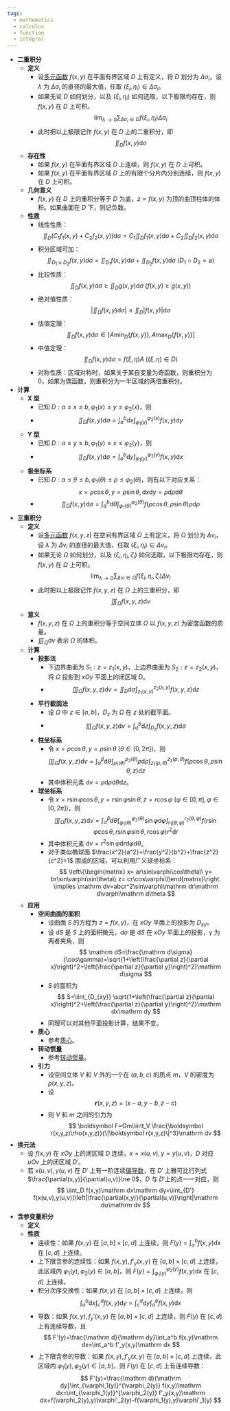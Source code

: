 ```yaml
---
tags:
  - mathematics
  - calculus
  - function
  - integral
---
```

- **二重积分**
    - **定义**
        - 设[多元函数](/pages/mathematics/calculus/multivariate-function.md) $f(x,y)$ 在平面有界区域 $D$ 上有定义，将 $D$ 划分为 $\Delta \sigma_i$，设 $\lambda$ 为 $\Delta\sigma_i$ 的直径的最大值，任取 $(\xi_i,\eta_i)\in \Delta\sigma_i$。
        - 如果无论 $D$ 如何划分，以及 $(\xi_i,\eta_i)$ 如何选取，以下极限均存在，则 $f(x,y)$ 在 $D$ 上可积。
          $$
          \lim_{\lambda\to 0} \sum_{\Delta\sigma_i\in D} f(\xi_i,\eta_i)\Delta\sigma_i
          $$
        - 此时把以上极限记作 $f(x,y)$ 在 $D$ 上的二重积分，即
          $$
          \iint_D f(x,y)\mathrm d\sigma
          $$
    - **存在性**
        - 如果 $f(x,y)$ 在平面有界区域 $D$ 上连续，则 $f(x,y)$ 在 $D$ 上可积。
        - 如果 $f(x,y)$ 在平面有界区域 $D$ 上的有限个分片内分别连续，则 $f(x,y)$ 在 $D$ 上可积。
    - **几何意义**
        - $f(x,y)$ 在 $D$ 上的重积分等于 $D$ 为底，$z=f(x,y)$ 为顶的曲顶柱体的体积。如果曲面在 $D$ 下，则记负数。
    - **性质** <span id="c6nt3c"></span>
        - 线性性质：
          $$
          \iint_D \left(C_1f_1(x,y)+C_2f_2(x,y)\right)\mathrm d\sigma=C_1\iint_D f_1(x,y)\mathrm d\sigma+C_2\iint_D f_2(x,y)\mathrm d\sigma
          $$
        - 积分区域可加：
          $$
          \iint_{D_1\cup D_2}f(x,y)\mathrm d\sigma=\iint_{D_1}f(x,y)\mathrm d\sigma+\iint_{D_2}f(x,y)\mathrm d\sigma\ (D_1\cap D_2=\varnothing)
          $$
        - 比较性质：
          $$
          \iint_D f(x,y)\mathrm d\sigma\ge \iint_D g(x,y)\mathrm d\sigma\ (f(x,y)\ge g(x,y))
          $$
        - 绝对值性质：
          $$
          \left|\iint_D f(x,y)\mathrm d\sigma\right| \le \iint_D \left|f(x,y)\right|\mathrm d\sigma
          $$
        - 估值定理：
          $$
          \iint_D f(x,y)\mathrm d\sigma\in\left[A\min_D\{f(x,y)\},A\max_D\{f(x,y)\}\right]
          $$
        - 中值定理：
          $$
          \iint_D f(x,y)\mathrm d\sigma=f(\xi,\eta)A\ ((\xi,\eta)\in D)
          $$
        - 对称性质：区域对称时，如果关于某自变量为奇函数，则重积分为 $0$，如果为偶函数，则重积分为一半区域的两倍重积分。
- **计算**
    - **X 型**
        - 已知 $D: a\le x\le b,\varphi_1(x)\le y\le\varphi_2(x)$，则
        - $$
          \iint_D f(x,y)\mathrm d\sigma=\int_a^b\mathrm dx\int_{\varphi_1(x)}^{\varphi_2(x)} f(x,y)\mathrm dy
          $$
    - **Y 型**
        - 已知 $D: a\le y\le b,\varphi_1(y)\le x\le\varphi_2(y)$，则
        - $$
          \iint_D f(x,y)\mathrm d\sigma=\int_a^b\mathrm dy\int_{\varphi_1(y)}^{\varphi_2(y)} f(x,y)\mathrm dx
          $$
    - **极坐标系**
        - 已知 $D: a\le\theta\le b,\varphi_1(\theta)\le\rho\le\varphi_2(\theta)$，则有以下对应关系：
          $$
          x=\rho\cos\theta,y=\rho\sin\theta,\mathrm dx\mathrm dy=\rho\mathrm d\rho\mathrm d\theta
          $$
        - $$
          \iint_D f(x,y)\mathrm d\sigma=\int_a^b\mathrm d\theta\int_{\varphi_1(\theta)}^{\varphi_2(\theta)} f(\rho\cos\theta,\rho\sin\theta)\rho\mathrm d\rho
          $$
- **三重积分**
    - **定义**
        - 设[多元函数](/pages/mathematics/calculus/multivariate-function.md) $f(x,y,z)$ 在空间有界区域 $\Omega$ 上有定义，将 $\Omega$ 划分为 $\Delta v_i$，设 $\lambda$ 为 $\Delta v_i$ 的直径的最大值，任取 $(\xi_i,\eta_i)\in \Delta v_i$。
        - 如果无论 $\Omega$ 如何划分，以及 $(\xi_i,\eta_i,\zeta_i)$ 如何选取，以下极限均存在，则 $f(x,y)$ 在 $\Omega$ 上可积。
          $$
          \lim_{\lambda\to 0} \sum_{\Delta v_i\in \Omega} f(\xi_i,\eta_i,\zeta_i)\Delta v_i
          $$
        - 此时把以上极限记作 $f(x,y,z)$ 在 $\Omega$ 上的三重积分，即
          $$
          \iiint_\Omega f(x,y,z)\mathrm dv
          $$
    - **意义**
        - $f(x,y,z)$ 在 $\Omega$ 上的重积分等于空间立体 $\Omega$ 以 $f(x,y,z)$ 为密度函数的质量。
        - $\iiint_\Omega\mathrm dv$ 表示 $\Omega$ 的体积。
    - **计算**
        - **投影法**
            - 下边界曲面为 $S_1:z=z_1(x,y)$，上边界曲面为 $S_2:z=z_2(x,y)$，将 $\Omega$ 投影到 $xOy$ 平面上的闭区域 $D$。
            - $$
              \iiint_\Omega f(x,y,z)\mathrm dv=\iint_D \mathrm d\sigma\int_{z_1(x,y)}^{z_2(x,y)} f(x,y,z)\mathrm dz
              $$
        - **平行截面法**
            - 设 $\Omega$ 中 $z\in [a,b]$，$D_z$ 为 $\Omega$ 在 $z$ 处的截平面。
            - $$
              \iiint_\Omega f(x,y,z)\mathrm dv=\int_a^b \mathrm dz\int_{D_z} f(x,y,z)\mathrm d\sigma
              $$
        - **柱坐标系**
            - 令 $x=\rho\cos\theta,y=\rho\sin\theta\ (\theta\in[0,2\pi])$，则
              $$
              \iiint_\Omega f(x,y,z)\mathrm dv=\int_\alpha^\beta\mathrm d\theta\int_{\rho_1(\theta)}^{\rho_2(\theta)}\rho\mathrm d\rho\int_{z_1(\rho,\theta)}^{z_2(\rho,\theta)}f(\rho\cos\theta,\rho\sin\theta,z)\mathrm dz
              $$
            - 其中体积元素 $\mathrm dv=\rho\mathrm d\rho\mathrm d\theta\mathrm dz$。
        - **球坐标系**
            - 令 $x=r\sin\varphi\cos\theta,y=r\sin\varphi\sin\theta,z=r\cos\varphi\ (\varphi\in[0,\pi],\varphi\in[0,2\pi])$，则
              $$
              \iiint_\Omega f(x,y,z)\mathrm dv=\int_\alpha^\beta\mathrm d\theta\int_{\varphi_1(\theta)}^{\varphi_2(\theta)}\sin\varphi\mathrm d\varphi\int_{r_1(\theta,\varphi)}^{r_2(\theta,\varphi)}f(r\sin\varphi\cos\theta,r\sin\varphi\sin\theta,r\cos\varphi)r^2\mathrm dr
              $$
            - 其中体积元素 $\mathrm dv=r^2\sin\varphi\mathrm dr\mathrm d\varphi\mathrm d\theta$。
            - 对于类似椭球面 $\frac{x^2}{a^2}+\frac{y^2}{b^2}+\frac{z^2}{c^2}=1$ 围成的区域，可以利用广义球坐标系：
              $$
              \left\{\begin{matrix} x=  ar\sin\varphi\cos\theta\\ y=  br\sin\varphi\sin\theta\\ z=  cr\cos\varphi\\\end{matrix}\right. \implies \mathrm dv=abcr^2\sin\varphi\mathrm dr\mathrm d\varphi\mathrm d\theta
              $$
    - **应用**
        - **空间曲面的面积**
            - 设曲面 $S$ 的方程为 $z=f(x,y)$，在 $xOy$ 平面上的投影为 $D_{xy}$。
            - 设 $\mathrm dS$ 是 $S$ 上的面积微元，$\mathrm d\sigma$ 是 $\mathrm dS$ 在 $xOy$ 平面上的投影，$\gamma$ 为两者夹角，则
              $$
              \mathrm dS=\frac{\mathrm d\sigma}{\cos\gamma}=\sqrt{1+\left(\frac{\partial z}{\partial x}\right)^2+\left(\frac{\partial z}{\partial y}\right)^2}\mathrm d\sigma
              $$
            - $S$ 的面积为
              $$
              S=\iint_{D_{xy}} \sqrt{1+\left(\frac{\partial z}{\partial x}\right)^2+\left(\frac{\partial z}{\partial y}\right)^2}\mathrm dx\mathrm dy
              $$
            - 同理可以对其他平面投影计算，结果不变。
        - **质心**
            - 参考[质心](/pages/physics/dynamics/mass-point-system-and-centor-of-mass.md#pmrdyk)。
        - **转动惯量**
            - 参考[转动惯量](/pages/physics/dynamics/rigid-body-fixed-axis-rotation.md#essly2)。
        - **引力**
            - 设空间立体 $V$ 和 $V$ 外的一个在 $(a,b,c)$ 的质点 $m$，$V$ 的密度为 $\rho(x,y,z)$。
            - 设
              $$
              \boldsymbol r(x,y,z)=(x-a,y-b,z-c)
              $$
            - 则 $V$ 和 $m$ 之间的引力为
              $$
              \boldsymbol F=Gm\iiint_V \frac{\boldsymbol r(x,y,z)\rho(x,y,z)}{\|\boldsymbol r(x,y,z)\|^3}\mathrm dv
              $$
- **换元法**
    - 设 $f(x,y)$ 在 $xOy$ 上的闭区域 $D$ 连续，$x=x(u,v),y=y(u,v)$，$D$ 对应 $uOv$ 上的闭区域 $D'$。
    - 若 $x(u,v),y(u,v)$ 在 $D'$ 上有一阶连续[偏导数](/pages/mathematics/calculus/partial-derivative.md)，在 $D'$ 上雅可比行列式 $\frac{\partial(x,y)}{\partial(u,v)}\ne 0$，$D$ 与 $D'$上的点一一对应，则
      $$
      \iint_D f(x,y)\mathrm dx\mathrm dy=\iint_{D'} f(x(u,v),y(u,v))\left|\frac{\partial(x,y)}{\partial(u,v)}\right|\mathrm du\mathrm dv
      $$
- **含参变量积分**
    - **定义**
    - **性质**
        - 连续性：如果 $f(x,y)$ 在 $[a,b]\times[c,d]$ 上连续，则 $F(y)=\int_a^b f(x,y)\mathrm dx$ 在 $[c,d]$ 上连续。
        - 上下限含参的连续性：如果 $f(x,y),f'_y(x,y)$ 在 $[a,b]\times[c,d]$ 上连续，此区域内 $\varphi_1(y),\varphi_2(y)\in[a,b]$，则 $F(y)=\int_{\varphi_1(y)}^{\varphi_2(y)} f(x,y)\mathrm dx$ 在 $[c,d]$ 上连续。
        - 积分次序交换性：如果 $f(x,y)$ 在 $[a,b]\times[c,d]$ 上连续，则
          $$
          \int_a^b\mathrm dx \int_c^d f(x,y)\mathrm dy=\int_c^d\mathrm dy \int_a^b f(x,y)\mathrm dx
          $$
        - 导数：如果 $f(x,y),f_y'(x,y)$ 在 $[a,b]\times[c,d]$ 上连续，则 $F(y)$ 在 $[c,d]$ 上有连续导数，且
          $$
          F'(y)=\frac{\mathrm d}{\mathrm dy}\int_a^b f(x,y)\mathrm dx=\int_a^b f'_y(x,y)\mathrm dx
          $$
        - 上下限含参的导数：如果 $f(x,y),f'_y(x,y)$ 在 $[a,b]\times[c,d]$ 上连续，此区域内 $\varphi_1(y),\varphi_2(y)\in[a,b]$，则 $F(y)$ 在 $[c,d]$ 上有连续导数：
          $$
          F'(y)=\frac{\mathrm d}{\mathrm dy}\int_{\varphi_1(y)}^{\varphi_2(y)} f(x,y)\mathrm dx=\int_{\varphi_1(y)}^{\varphi_2(y)} f'_y(x,y)\mathrm dx+f(\varphi_2(y),y)\varphi'_2(y)-f(\varphi_1(y),y)\varphi'_1(y)
          $$
